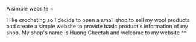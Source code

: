 A simple website ~

I like crocheting so I decide to open a small shop to sell my wool products and create a simple website to provide basic product's information of my shop.
My shop's name is Huong Cheetah and welcome to my website ^^
